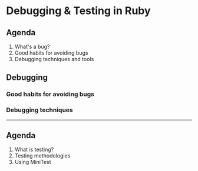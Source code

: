 # Debugging & Testing in Ruby

## Agenda
1. What's a bug?
2. Good habits for avoiding bugs
3. Debugging techniques and tools

## Debugging

### Good habits for avoiding bugs



### Debugging techniques





---

## Agenda
1. What is testing?
2. Testing methodologies
3. Using MiniTest
